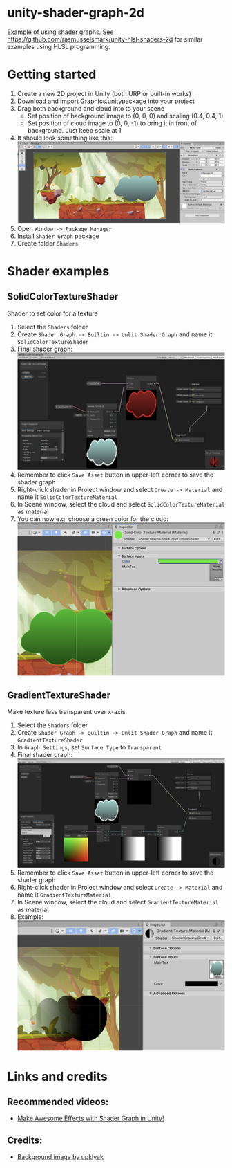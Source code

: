# unity-shader-graph-2d

Example of using shader graphs. See https://github.com/rasmusselsmark/unity-hlsl-shaders-2d for similar examples using HLSL programming.

# Getting started

1. Create a new 2D project in Unity (both URP or built-in works)
1. Download and import [Graphics.unitypackage](Graphics.unitypackage) into your project
1. Drag both background and cloud into to your scene
   - Set position of background image to (0, 0, 0) and scaling (0.4, 0.4, 1)
   - Set position of cloud image to (0, 0, -1) to bring it in front of background. Just keep scale at 1
1. It should look something like this:
   ![Getting started](Documentation/Images/GettingStarted.png)
1. Open `Window -> Package Manager`
1. Install `Shader Graph` package
1. Create folder `Shaders`


# Shader examples

## SolidColorTextureShader

Shader to set color for a texture

1. Select the `Shaders` folder
1. Create `Shader Graph -> Builtin -> Unlit Shader Graph` and name it `SolidColorTextureShader`
1. Final shader graph:
   ![SolidColorTextureShaderGraph example](Documentation/Images/SolidColorTextureShaderGraph.png)
1. Remember to click `Save Asset` button in upper-left corner to save the shader graph
1. Right-click shader in Project window and select `Create -> Material` and name it `SolidColorTextureMaterial`
1. In Scene window, select the cloud and select `SolidColorTextureMaterial` as material
1. You can now e.g. choose a green color for the cloud:
   ![SolidColorTextureShaderGraph example](Documentation/Images/SolidColorTextureShaderExample.png)


## GradientTextureShader

Make texture less transparent over x-axis

1. Select the `Shaders` folder
1. Create `Shader Graph -> Builtin -> Unlit Shader Graph` and name it `GradientTextureShader`
1. In `Graph Settings`, set `Surface Type` to `Transparent`
1. Final shader graph:
   ![GradientTextureShader example](Documentation/Images/GradientTextureShaderGraph.png)
1. Remember to click `Save Asset` button in upper-left corner to save the shader graph
1. Right-click shader in Project window and select `Create -> Material` and name it `GradientTextureMaterial`
1. In Scene window, select the cloud and select `GradientTextureMaterial` as material
1. Example:
   ![GradientTextureShaderGraph example](Documentation/Images/GradientTextureShaderExample.png)


# Links and credits

## Recommended videos:
* [Make Awesome Effects with Shader Graph in Unity!](https://www.youtube.com/watch?v=VsUK9K6UbY4)


## Credits:
* [Background image by upklyak](https://www.freepik.com/free-vector/game-platform-cartoon-forest-landscape-2d-ui-design-computer-mobile-bright-wood-with-green-trees-grass-lianas-background-with-arcade-elements-jumping-bonus-items-nature-locations_12345468.htm#query=platform%20game%20background&position=17&from_view=keyword)

